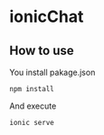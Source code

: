 # ionicChat

## How to use

You install pakage.json


```
npm install
```


And execute


```
ionic serve
```
